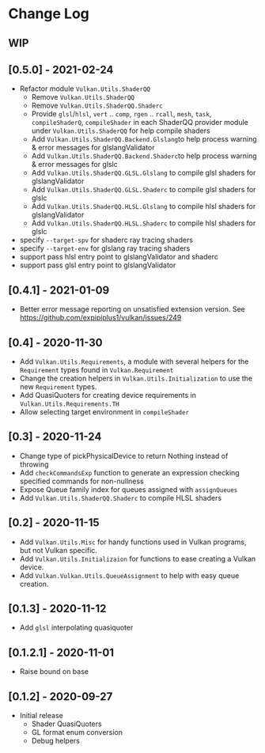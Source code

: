 # Change Log

## WIP

## [0.5.0] - 2021-02-24
- Refactor module `Vulkan.Utils.ShaderQQ`
  - Remove `Vulkan.Utils.ShaderQQ`
  - Remove `Vulkan.Utils.ShaderQQ.Shaderc`
  - Provide `glsl`/`hlsl`, `vert` .. `comp`, `rgen` .. `rcall`, `mesh`, `task`, `compileShaderQ`, `compileShader` in each ShaderQQ provider module under `Vulkan.Utils.ShaderQQ` for help compile shaders
  - Add `Vulkan.Utils.ShaderQQ.Backend.Glslang`to help process warning & error messages for glslangValidator
  - Add `Vulkan.Utils.ShaderQQ.Backend.Shaderc`to help process warning & error messages for glslc
  - Add `Vulkan.Utils.ShaderQQ.GLSL.Glslang` to compile glsl shaders for glslangValidator
  - Add `Vulkan.Utils.ShaderQQ.GLSL.Shaderc` to compile glsl shaders for glslc
  - Add `Vulkan.Utils.ShaderQQ.HLSL.Glslang` to compile hlsl shaders for glslangValidator
  - Add `Vulkan.Utils.ShaderQQ.HLSL.Shaderc` to compile hlsl shaders for glslc
- specify `--target-spv` for shaderc ray tracing shaders
- specify `--target-env` for glslang ray tracing shaders
- support pass hlsl entry point to glslangValidator and shaderc
- support pass glsl entry point to glslangValidator

## [0.4.1] - 2021-01-09
- Better error message reporting on unsatisfied extension version. See
  https://github.com/expipiplus1/vulkan/issues/249

## [0.4] - 2020-11-30

- Add `Vulkan.Utils.Requirements`, a module with several helpers for the
  `Requirement` types found in `Vulkan.Requirement`
- Change the creation helpers in `Vulkan.Utils.Initialization` to use the new
  `Requirement` types.
- Add QuasiQuoters for creating device requirements in `Vulkan.Utils.Requirements.TH`
- Allow selecting target environment in `compileShader`

## [0.3] - 2020-11-24

- Change type of pickPhysicalDevice to return Nothing instead of throwing
- Add `checkCommandsExp` function to generate an expression checking specified
  commands for non-nullness
- Expose Queue family index for queues assigned with `assignQueues`
- Add `Vulkan.Utils.ShaderQQ.Shaderc` to compile HLSL shaders

## [0.2] - 2020-11-15

- Add `Vulkan.Utils.Misc` for handy functions used in Vulkan programs, but not
  Vulkan specific.
- Add `Vulkan.Utils.Initializaion` for functions to ease creating a Vulkan device.
- Add `Vulkan.Vulkan.Utils.QueueAssignment` to help with easy queue creation.

## [0.1.3] - 2020-11-12

- Add `glsl` interpolating quasiquoter

## [0.1.2.1] - 2020-11-01

- Raise bound on base

## [0.1.2] - 2020-09-27
  - Initial release
    - Shader QuasiQuoters
    - GL format enum conversion
    - Debug helpers
